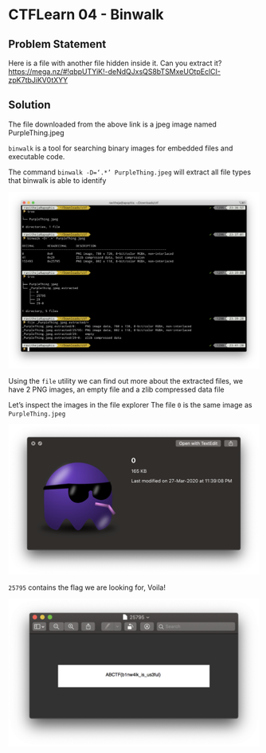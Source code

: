 # CTFLearn 04 - Binwalk
## Problem Statement
Here is a file with another file hidden inside it. Can you extract it? https://mega.nz/#!qbpUTYiK!-deNdQJxsQS8bTSMxeUOtpEclCI-zpK7tbJiKV0tXYY

## Solution
The file downloaded from the above link is a jpeg image named PurpleThing.jpeg 

`binwalk` is a tool for searching binary images for embedded files and executable code.

The command `binwalk -D=‘.*’ PurpleThing.jpeg` will extract all file types that binwalk is able to identify

![](./images/binwalk01.png)

Using the `file` utility we can find out more about the extracted files, we have 2 PNG images, an empty file and a zlib compressed data file

Let’s inspect the images in the file explorer
The file `0` is the same image as `PurpleThing.jpeg`

![](./images/binwalk02.png)

`25795` contains the flag we are looking for, Voila!

![](./images/binwalk03.png)